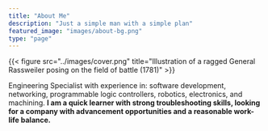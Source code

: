 ```yaml
---
title: "About Me"
description: "Just a simple man with a simple plan"
featured_image: "images/about-bg.png"
type: "page"
---
```

{{< figure src="../images/cover.png" title="Illustration of a ragged General Rassweiler posing on the field of battle (1781)" >}}

 Engineering Specialist with experience in: software development, networking, programmable logic controllers, robotics, electronics, and machining. **I am a quick learner with strong troubleshooting skills, looking for a company with advancement opportunities and a reasonable work-life balance.** 
